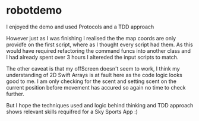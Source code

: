 # robotdemo

I enjoyed the demo and used Protocols and a TDD approach

However just as I was finishing I realised the the map coords are only providfe on the first script, where as I thought every script had them.
As this would have required refactoring the command funcs into another class and I had already spent over 3 hours I altereded the input scripts to match.
        
The other caveat is that my offScreen doesn't seem to work, I think my understanding of 2D Swift Arrays is at fault here as the code logic looks good to me.
I am only checking for the scent and setting scent on the current position before movement has accured so again no time to check further.

But I hope the techniques used and logic behind thinking and TDD approach shows relevant skills requifred for a Sky Sports App :)


        
